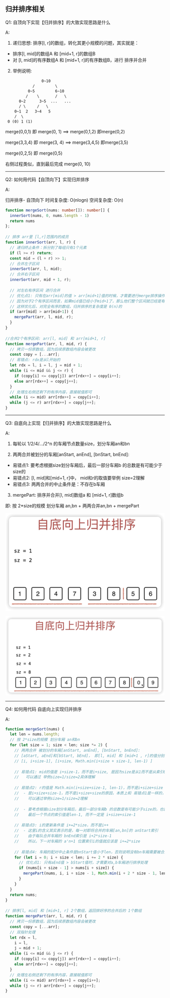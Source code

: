 
## 归并排序相关


Q1: 自顶向下实现【归并排序】的大致实现思路是什么

A: <br/>

1. 递归思想: 排序[l, r]的数组，转化其更小规模的问题，其实就是：
  - 排序[l, mid]的数组A 和 [mid+1, r]的数组B
  - 对 [l, mid]的有序数组A 和 [mid+1, r]的有序数组B，进行 排序并合并

2. 举例说明: 
```
                0~10
            /         \
          0~5         6~10
         /    \       /   \ 
      0~2      3~5  ...   ...
      / \     /   \
    0~1  2   3~4   5
    /  \
 0 (0) 1 (1)
```

merge(0,0,1) 即 merge(0, 1)  ==> merge(0,1,2)  即merge(0,2)

merge(3,3,4) 即 merge(3, 4)  ==> merge(3,4,5)  即merge(3,5)

merge(0,2,5) 即 merge(0,5)

右侧过程类似，直到最后完成 merge(0, 10)

---------------------------------------------------------------------
Q2: 如何用代码【自顶向下】实现归并排序

A: <br/>

归并排序- 自顶向下  时间复杂度: O(nlogn)  空间复杂度: O(n)

```ts
function mergeSort(nums: number[]): number[] {
  innerSort(nums, 0, nums.length - 1)
  return nums
};

// 排序 arr里 [l,r]范围内的成员
function innerSort(arr, l, r) {
  // 递归终止条件：拆分到了每组只有1个元素
  if (l >= r) return;
  const mid = (l + r) >> 1;
  // 合并左子区间
  innerSort(arr, l, mid);
  // 合并右子区间
  innerSort(arr, mid + 1, r);

  // 对左右有序区间 进行合并
  // 优化点1: 只有在arr[mid]的值 > arr[mid+1]值的时候，才需要进行merge排序操作
  // 因为对于2个有序区间而言，如果mid值已经小于mid+1了，那么他们整个区间就已经是有序的了
  // 这样优化后，对完全有序的数组，归并排序的复杂度是 0(n)的
  if (arr[mid] > arr[mid+1]) {
    mergePart(arr, l, mid, r);
  }
}

//合并2个有序区间: arr[l, mid] 和 arr[mid+1, r]
function mergePart(arr, l, mid, r) {
  // 拷贝一份原数组，因为后续原数组内容会被更改
  const copy = [...arr];
  // 易错点: rdx是从l开始的
  let rdx = l, i = l, j = mid + 1;
  while (i <= mid && j <= r) {
    if (copy[i] <= copy[j]) arr[rdx++] = copy[i++];
    else arr[rdx++] = copy[j++];
  }
  // 处理左右侧还剩下的有序内容，直接赋值即可
  while (i <= mid) arr[rdx++] = copy[i++];
  while (j <= r) arr[rdx++] = copy[j++];
}
```

-----------------------------------------------------------------------
Q3: 自底向上实现【归并排序】的大致实现思路是什么

A: <br/>

1. 每轮以 1/2/4/.../2^n 的车厢节点数量size，划分车厢an和bn

2. 两两合并被划分的车厢[anStart, anEnd], [bnStart, bnEnd]:
  - 易错点1: 要考虑根据size划分车厢后，最后一部分车厢b 的总数是有可能少于size的
  - 易错点2: [l, mid]和[mid+1, r]中， mid和r的取值要举例 size=2理解
  - 易错点3: 两两合并的中止条件是：不存在b车厢

3. mergePart: 排序并合并[l, mid]数组a 和 [mid+1, r]数组b

即: 按 2*size的规模 划分车厢 an,bn + 两两合并an,bn + mergePart

![自底向上-归并思路图1](./5.1-自底向上归并思路图1.png)

![自底向上-归并思路图2](./5.2-自底向上归并思路图2.png)


---------------------------------------------------------------------
Q4: 如何用代码 自底向上实现归并排序

A: <br/>

```ts
function mergeSort(nums) {
  let len = nums.length;
  // 按 2*size的规模 划分车厢 an和bn
  for (let size = 1; size < len; size *= 2) {
    // 两两合并 被划分的车厢[anStart, anEnd], [bnStart, bnEnd]:
    // [aStart, aEnd]和[bStart, bEnd]， 即[l, mid] 和 [mid+1 , r]的值分别是：
    // [i, i+size-1], [i+size, Math.min(i+size + size-1, len-1) ]

    // 易错点1: mid的值是 i+size-1，而不是i+size, 是因为size是从1而不是从索引0开始的，
    //   可以通过 举例size=1/size=2具体理解

    // 易错点2: r的值是 Math.min(i+size+size-1, len-1)，而不是i+size+size
    //  - 是i+size+size-1，而不是i+size+size的原因，本质上和 易错点1是一样的，同样
    //    可以通过举例size=1/size=2理解

    //  - 要考虑根据size划分车厢后，最后一部分车厢b 的总数是有可能少于size的，也就是说，此时
    //    最后一个节点的索引值是len-1, 而不一定是 i+size+size-1

    // 易错点3: i的更新条件是 i+=2*size，而不是i++
    //  - 这里i的含义其实表示的是，每一对即将合并的车厢[an,bn]的 anStart索引
    //    由于每队合并车厢的 bnEnd索引是 i+2*size-1
    //    所以，下一对车厢的 a'n+1 位置索引i的值就应该是 i+=2*size

    // 易错点4: 车厢的配对中止条件是bnStart值小于len，否则说明没有bn车厢需要被合并
    for (let i = 0; i + size < len; i += 2 * size) {
      // 优化点1: 只有aEnd值 > bStart值时，才需要对a,b车厢进行排序处理
      if (nums[i + size - 1] > nums[i + size]) {
        mergePart(nums, i, i + size - 1, Math.min(i + 2 * size - 1, len - 1));
      }
    }
  }
  return nums;
}

// 排序[l, mid] 和 [mid+1, r] 2个数组，返回排好序的合并后的 1个数组
function mergePart(arr, l, mid, r) {
  // 拷贝一份原数组，因为后续原数组内容会被更改
  const copy = [...arr];
  // 双指针处理
  let rdx = l,
    i = l,
    j = mid + 1;
  while (i <= mid && j <= r) {
    if (copy[i] <= copy[j]) arr[rdx++] = copy[i++];
    else arr[rdx++] = copy[j++];
  }
  // 处理左右侧还剩下的有序内容，直接赋值即可
  while (i <= mid) arr[rdx++] = copy[i++];
  while (j <= r) arr[rdx++] = copy[j++];
}
```

